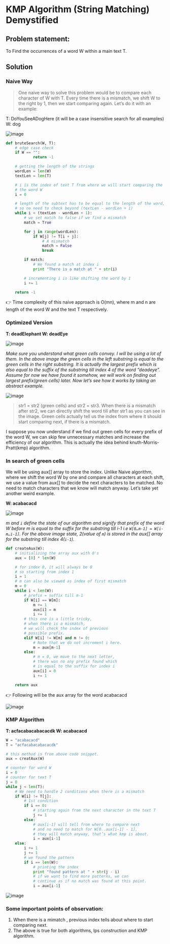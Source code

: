 # KMP Algorithm (String Matching) Demystified

## Problem statement:
To Find the occurrences of a word W within a main text T.

## Solution 

### Naive Way
>One naive way to solve this problem would be to compare each character of W with T. Every time there is a mismatch, we shift W to the right by 1, then we start comparing again. Let’s do it with an example:

T: DoYouSeeADogHere (it will be a case insensitive search for all examples)
W: dog

![image](https://user-images.githubusercontent.com/33947539/152738120-db99a81a-c660-4d00-93ef-53166b070354.png)

```python
def bruteSearch(W, T):
    # edge case check
    if W == "":
            return -1

    # getting the length of the strings
    wordLen = len(W)
    textLen = len(T)

    # i is the index of text T from where we will start comparing the
    # the word W
    i = 0

    # length of the subtext has to be equal to the length of the word,
    # so no need to check beyond (textLen - wordLen + 1)
    while i < (textLen - wordLen + 1):
        # we set match to false if we find a mismatch
        match = True

        for j in range(wordLen):
            if W[j] != T[i + j]:
                # A mismatch
                match = False
                break

        if match:
            # We found a match at index i
            print "There is a match at " + str(i)

        # incrementing i is like shifting the word by 1
        i += 1

    return -1
```
👉 Time complexity of this naive approach is O(mn), where m and n are length of the word W and the text T respectively.

### Optimized Version 

**T: deadElephant
W: deadEye**

![image](https://user-images.githubusercontent.com/33947539/152739193-11abfac1-330f-4071-9189-e863aefe2180.png)

*Make sure you understand what green cells convey. I will be using a lot of them. In the above image the green cells in the left substring is equal to the green cells in the right substring. It is actually the largest prefix which is also equal to the suffix of the substring till index 4 of the word “deadeye”. Assume for now we have found it somehow, we will work on finding out largest prefix(green cells) later. Now let’s see how it works by taking an abstract example.*

![image](https://user-images.githubusercontent.com/33947539/152739261-5ac0937b-ce86-4670-bee0-4cf05ca03ac1.png)

>str1 = str2 (green cells) and str2 = str3. When there is a mismatch after str2, we can directly shift the word till after str1 as you can see in the image. Green cells actually tell us the index from where it should start comparing next, if there is a mismatch.

I suppose you now understand if we find out green cells for every prefix of the word W, we can skip few unnecessary matches and increase the efficiency of our algorithm. This is actually the idea behind knuth-Morris-Pratt(kmp) algorithm.


### In search of green cells

We will be using aux[] array to store the index. Unlike Naive algorithm, where we shift the word W by one and compare all characters at each shift, we use a value from aux[] to decide the next characters to be matched. No need to match characters that we know will match anyway. Let’s take yet another weird example.

**W: acabacacd**

![image](https://user-images.githubusercontent.com/33947539/152739540-24b38650-daf6-4c70-8eac-13866244d3b0.png)

*m and `i` define the state of our algorithm and signify that prefix of the word W before m is equal to the suffix for the substring till i-1 i.e `W[0…m-1] = W[i-m…i-1]`. For the above image state, 2(value of `m`) is stored in the aux[] array for the substring till index 4(`i-1`).*

```python
def createAux(W):
    # initializing the array aux with 0's
    aux = [0] * len(W)

    # for index 0, it will always be 0
    # so starting from index 1
    i = 1
    # m can also be viewed as index of first mismatch
    m = 0
    while i < len(W):
        # prefix = suffix till m-1
        if W[i] == W[m]:
            m += 1
            aux[i] = m
            i += 1
        # this one is a little tricky,
        # when there is a mismatch,
        # we will check the index of previous
        # possible prefix.
        elif W[i] != W[m] and m != 0:
            # Note that we do not increment i here.
            m = aux[m-1]
        else:
            # m = 0, we move to the next letter,
            # there was no any prefix found which 
            # is equal to the suffix for index i
            aux[i] = 0
            i += 1

    return aux
```
👉 Following will be the aux array for the word acabacacd

![image](https://user-images.githubusercontent.com/33947539/152739656-5618b7c5-ffa9-47c9-9d11-0720d84a11f0.png)


### KMP Algorithm

**T: acfacabacabacacdk
W: acabacacd** 

```python
W = "acabacacd"
T = "acfacabacabacacdk"

# this method is from above code snippet.
aux = creatAux(W)

# counter for word W
i = 0
# counter for text T
j = 0
while j < len(T):
    # We need to handle 2 conditions when there is a mismatch
    if W[i] != T[j]:
        # 1st condition
        if i == 0:
            # starting again from the next character in the text T
            j += 1
        else:
            # aux[i-1] will tell from where to compare next
            # and no need to match for W[0..aux[i-1] - 1],
            # they will match anyway, that’s what kmp is about.
            i = aux[i-1]
    else:
        i += 1
        j += 1
        # we found the pattern
        if i == len(W):
            # printing the index
            print "found pattern at " + str(j - i)
            # if we want to find more patterns, we can 
            # continue as if no match was found at this point.
            i = aux[i-1]
```

![image](https://user-images.githubusercontent.com/33947539/152739852-7278c58d-b66f-4763-bef2-93fe8a05e7e8.png)

### Some important points of observation:

1. When there is a mimatch , previous index tells about where to start comparing next.
2. The above is true for both algorithms, lps construction and KMP algorithm.
            

    




